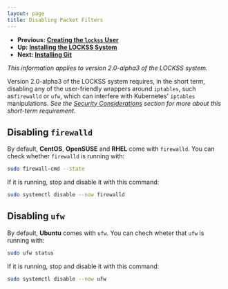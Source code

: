 ```yaml
---
layout: page
title: Disabling Packet Filters
---
```


*   **Previous: [Creating the `lockss` User](user)**
*   **Up: [Installing the LOCKSS System](.)**
*   **Next: [Installing Git](git)**

*This information applies to version 2.0-alpha3 of the LOCKSS system.*

Version 2.0-alpha3 of the LOCKSS system requires, in the short term, disabling any of the user-friendly wrappers around `iptables`, such as`firewalld` or `ufw`, which can interfere with Kubernetes' `iptables` manipulations. *See the [Security Considerations](../introduction/security) section for more about this short-term requirement.*

## Disabling `firewalld`

By default, **CentOS**, **OpenSUSE** and **RHEL** come with `firewalld`. You can check whether `firewalld` is running with:

```bash
sudo firewall-cmd --state
```

If it is running, stop and disable it with this command:

```bash
sudo systemctl disable --now firewalld
```

## Disabling `ufw`

By default, **Ubuntu** comes with `ufw`. You can chech wheter that `ufw` is running with:

```bash
sudo ufw status
```

If it is running, stop and disable it with this command:

```bash
sudo systemctl disable --now ufw
```

